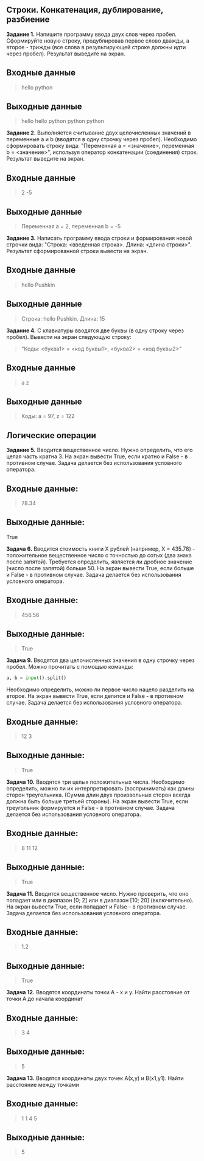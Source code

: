 ## Строки. Конкатенация, дублирование, разбиение

**Задание 1.** Напишите программу ввода двух слов через пробел. Сформируйте новую строку, продублировав первое слово дважды, а второе - трижды (все слова в результирующей строке должны идти через пробел). Результат выведите на экран.

## Входные данные

> hello python

## Выходные данные

> hello hello python python python

**Задание 2.** Выполняется считывание двух целочисленных значений в переменные a и b (вводятся в одну строчку через пробел).
Необходимо сформировать строку вида: "Переменная a = <значение>, переменная b = <значение>", используя оператор конкатенации (соединения) строк. 
Результат выведите на экран.

## Входные данные

> 2 -5

## Выходные данные

> Переменная a = 2, переменная b = -5

**Задание 3.** Написать программу ввода строки и формирования новой строчки вида: "Строка: <введенная строка>. Длина: <длина строки>". 
Результат сформированной строки вывести на экран.

## Входные данные

> hello Pushkin

## Выходные данные

> Строка: hello Pushkin. Длина: 15

**Задание 4.** С клавиатуры вводятся две буквы (в одну строку через пробел). Вывести на экран следующую строку:
> "Коды: <буква1> = <код буквы1>, <буква2> = <код буквы2>"

## Входные данные

> a z

## Выходные данные

> Коды: a = 97, z = 122

## Логические операции


**Задание 5.** Вводится вещественное число. Нужно определить, что его целая часть кратна 3. 
На экран вывести True, если кратно и False - в противном случае. 
Задача делается без использования условного оператора.

## Входные данные:

> 78.34

## Выходные данные:

True

**Задача 6.** Вводится стоимость книги X рублей (например, X = 435.78) - положительное вещественное число с точностью до сотых (два знака после запятой).
Требуется определить, является ли дробное значение (число после запятой) больше 50.
На экран вывести True, если больше и False - в противном случае. Задача делается без использования условного оператора.

## Входные данные:

> 456.56

## Выходные данные:

> True

**Задача 9.** Вводятся два целочисленных значения в одну строчку через пробел. Можно прочитать с помощью команды:

```python
a, b = input().split()
```


Необходимо определить, можно ли первое число нацело разделить на второе. На экран вывести True, если делится и False - в противном случае. Задача делается без использования условного оператора.

## Входные данные:

> 12 3

## Выходные данные:

> True

**Задача 10.** Вводятся три целых положительных числа.
Необходимо определить, можно ли их интерпретировать (воспринимать) как длины сторон треугольника. (Сумма длин двух произвольных сторон всегда должна быть больше третьей стороны). На экран вывести True, если треугольник формируется и False - в противном случае. Задача делается без использования условного оператора.

## Входные данные:

> 8 11 12

## Выходные данные:

> True

**Задача 11.** Вводится вещественное число. Нужно проверить, что оно попадает или в диапазон [0; 2] или в диапазон [10; 20] (включительно). На экран вывести True, если попадает и False - в противном случае. Задача делается без использования условного оператора.

## Входные данные:

> 1.2

## Выходные данные:

> True

**Задача 12.**  Вводятся координаты точки А - x и y. Найти расстояние от точки А до начала координат

## Входные данные:

> 3 4

## Выходные данные:

> 5

**Задача 13.**  Вводятся координаты двух точек А(x,y) и B(x1,y1). Найти расстояние между точками

## Входные данные:

> 1 1
> 4 5

## Выходные данные:

> 5
